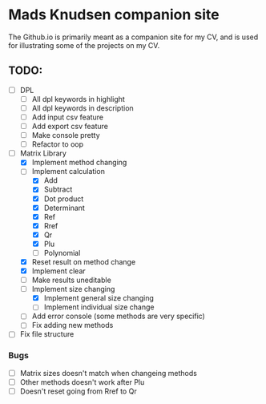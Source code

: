 # Mads Knudsen companion site
The Github.io is primarily meant as a companion site for my CV, and is used for illustrating some of the projects on my CV.



## TODO:
- [ ] DPL
    - [ ] All dpl keywords in highlight
    - [ ] All dpl keywords in description
    - [ ] Add input csv feature
    - [ ] Add export csv feature
    - [ ] Make console pretty
    - [ ] Refactor to oop
- [ ] Matrix Library
    - [X] Implement method changing
    - [ ] Implement calculation
        - [X] Add
        - [X] Subtract
        - [X] Dot product
        - [X] Determinant
        - [X] Ref
        - [X] Rref
        - [X] Qr
        - [X] Plu
        - [ ] Polynomial
    - [X] Reset result on method change
    - [X] Implement clear
    - [ ] Make results uneditable
    - [ ] Implement size changing
        - [X] Implement general size changing
        - [ ] Implement individual size change
    - [ ] Add error console (some methods are very specific)
    - [ ] Fix adding new methods
- [ ] Fix file structure
### Bugs
- [ ] Matrix sizes doesn't match when changeing methods 
- [ ] Other methods doesn't work after Plu
- [ ] Doesn't reset going from Rref to Qr